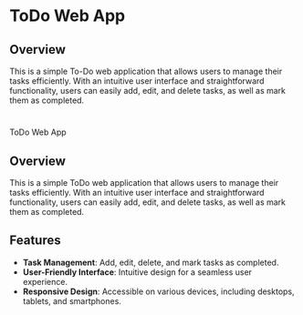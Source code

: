 # ToDo Web App

## Overview

This is a simple To-Do web application that allows users to manage their tasks efficiently. With an intuitive user interface and straightforward functionality, users can easily add, edit, and delete tasks, as well as mark them as completed.

#   
ToDo Web App

## Overview

This is a simple ToDo web application that allows users to manage their tasks efficiently. With an intuitive user interface and straightforward functionality, users can easily add, edit, and delete tasks, as well as mark them as completed.

## Features

-   **Task Management**: Add, edit, delete, and mark tasks as completed.
-   **User-Friendly Interface**: Intuitive design for a seamless user experience.
-   **Responsive Design**: Accessible on various devices, including desktops, tablets, and smartphones.
